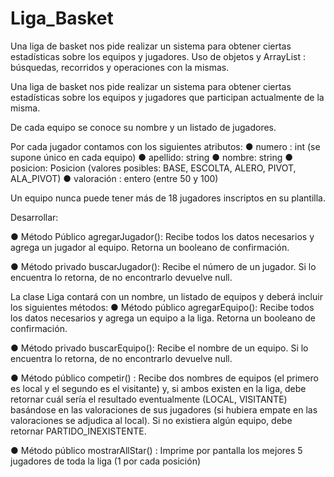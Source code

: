 # Liga_Basket
Una liga de basket nos pide realizar un sistema para obtener ciertas estadísticas sobre los equipos y jugadores. Uso de objetos y ArrayList : búsquedas, recorridos y operaciones con la mismas.


Una liga de basket nos pide realizar un sistema para obtener ciertas estadísticas sobre los equipos y
jugadores que participan actualmente de la misma.

De cada equipo se conoce su nombre y un listado de jugadores.

Por cada jugador contamos con los siguientes atributos:
● numero : int (se supone único en cada equipo)
● apellido: string
● nombre: string
● posicion: Posicion (valores posibles: BASE, ESCOLTA, ALERO, PIVOT, ALA_PIVOT)
● valoración : entero (entre 50 y 100)


Un equipo nunca puede tener más de 18 jugadores inscriptos en su plantilla.

Desarrollar:

● Método Público agregarJugador(): Recibe todos los datos necesarios y agrega un jugador al
equipo. Retorna un booleano de confirmación.

● Método privado buscarJugador(): Recibe el número de un jugador. Si lo encuentra lo retorna,
de no encontrarlo devuelve null.

La clase Liga contará con un nombre, un listado de equipos y deberá incluir los siguientes métodos:
● Método público agregarEquipo(): Recibe todos los datos necesarios y agrega un equipo a la
liga. Retorna un booleano de confirmación.

● Método privado buscarEquipo(): Recibe el nombre de un equipo. Si lo encuentra lo retorna,
de no encontrarlo devuelve null.

● Método público competir() : Recibe dos nombres de equipos (el primero es local y el segundo
es el visitante) y, si ambos existen en la liga, debe retornar cuál sería el resultado
eventualmente (LOCAL, VISITANTE) basándose en las valoraciones de sus jugadores (si
hubiera empate en las valoraciones se adjudica al local). Si no existiera algún equipo, debe
retornar PARTIDO_INEXISTENTE.

● Método público mostrarAllStar() : Imprime por pantalla los mejores 5 jugadores de toda la liga
(1 por cada posición)

